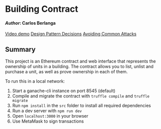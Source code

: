 
# Building Contract
#### *Author*: Carlos Berlanga

[Video demo](https://youtu.be/dDRwLFr8ofY)
[Design Pattern Decisions](https://github.com/berlanga87/eth-building/blob/master/design_pattern_decisions.md)
[Avoiding Common Attacks](https://github.com/berlanga87/eth-building/blob/master/avoiding_common_attacks.md)

## Summary

This project is an Ethereum contract and web interface that represents the ownership of units in a building. The contract allows you to list, unlist and purchase a unit, as well as prove ownership in each of them.

To run this in a local network:

1) Start a ganache-cli instance on port 8545 (default)
2) Compile and migrate the contract with `truffle compile` and `truffle migrate`
3) Run `npm install` in the `src` folder to install all required dependencies
4) Run a dev server with `npm run dev`
5) Open `localhost:3000` in your browser
6) Use MetaMask to sign transactions

